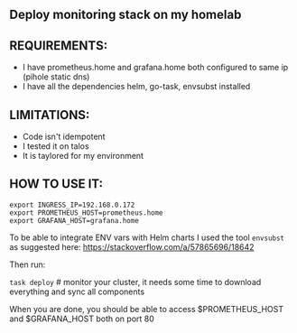 ## Deploy monitoring stack on my homelab

## REQUIREMENTS:

- I have prometheus.home and grafana.home both configured to same ip (pihole static dns)
- I have all the dependencies helm, go-task, envsubst installed

## LIMITATIONS: 

- Code isn't idempotent
- I tested it on talos 
- It is taylored for my environment

## HOW TO USE IT:

```
export INGRESS_IP=192.168.0.172
export PROMETHEUS_HOST=prometheus.home
export GRAFANA_HOST=grafana.home
```

To be able to integrate ENV vars with Helm charts I used the tool `envsubst` as suggested here: https://stackoverflow.com/a/57865696/18642

Then run:

`task deploy` # monitor your cluster, it needs some time to download everything and sync all components

When you are done, you should be able to access $PROMETHEUS_HOST and $GRAFANA_HOST both on port 80


